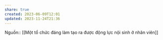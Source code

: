 ```yaml
---
share: true
created: 2023-06-09T12:01
updated: 2023-11-24T21:36
---
```

Nguồn:: 
[[Một tổ chức đáng làm tạo ra được động lực nội sinh ở nhân viên]]
